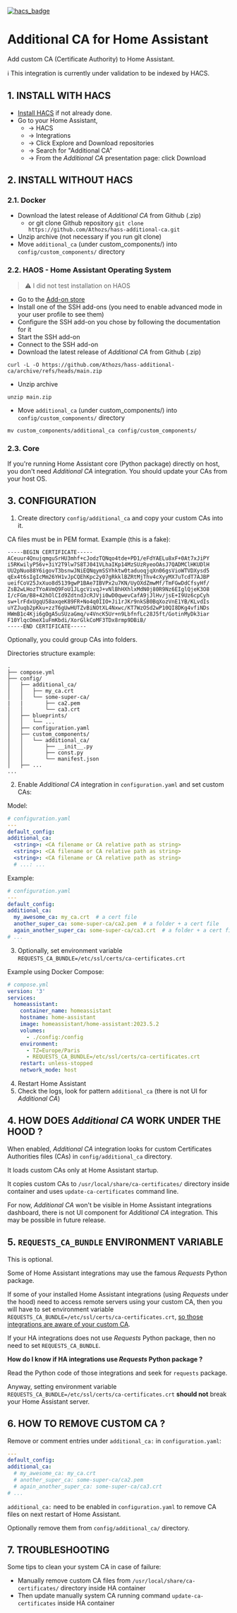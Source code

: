 [![hacs_badge](https://img.shields.io/badge/HACS-Default-41BDF5.svg)](https://github.com/hacs/integration)

# Additional CA for Home Assistant

Add custom CA (Certificate Authority) to Home Assistant.

ℹ️ This integration is currently under validation to be indexed by HACS.


## 1. INSTALL WITH HACS

* [Install HACS](https://hacs.xyz/docs/setup/prerequisites) if not already done.
* Go to your Home Assistant,
    * -> HACS
    * -> Integrations
    * -> Click Explore and Download repositories
    * -> Search for "Additional CA"
    * -> From the _Additional CA_ presentation page: click Download


## 2. INSTALL WITHOUT HACS

### 2.1. Docker

* Download the latest release of _Additional CA_ from Github (.zip)
    * or git clone Github repository `git clone https://github.com/Athozs/hass-additional-ca.git`
* Unzip archive (not necessary if you run git clone)
* Move `additional_ca` (under custom_components/) into `config/custom_components/` directory

### 2.2. HAOS - Home Assistant Operating System

  > ⚠️ I did not test installation on HAOS

* Go to the [Add-on store](https://my.home-assistant.io/redirect/supervisor_store/)
* Install one of the SSH add-ons (you need to enable advanced mode in your user profile to see them)
* Configure the SSH add-on you chose by following the documentation for it
* Start the SSH add-on
* Connect to the SSH add-on
* Download the latest release of _Additional CA_ from Github (.zip)

`curl -L -O https://github.com/Athozs/hass-additional-ca/archive/refs/heads/main.zip`

* Unzip archive

`unzip main.zip`

* Move `additional_ca` (under custom_components/) into `config/custom_components/` directory

`mv custom_components/additional_ca config/custom_components/`

### 2.3. Core

If you're running Home Assistant core (Python package) directly on host, you don't need _Additional CA_ integration. You should update your CAs from your host OS.


## 3. CONFIGURATION

1. Create directory `config/additional_ca` and copy your custom CAs into it.

CA files must be in PEM format. Example (this is a fake):

```text
-----BEGIN CERTIFICATE-----
ACeuur4QnujqmguSrHU3mhf+cJodzTQNqo4tde+PD1/eFdYAELu8xF+0At7xJiPY
i5RKwilyP56v+3iY2T9lw7S8TJ041VLhaIKp14MzSUzRyeoOAsJ7QADMClHKUDlH
UU2pNuo88Y6igovT3bsnwJNiEQNqymSSYhktw0taduoqjqXn06gsVioWTVDXysd5
qEx4t6sIgIcMm26YH1vJpCQEhKpc2y07gRkklBZRtMjThv4cXyyMX7uTcdT7AJBP
ueifCoV25JxXuo8d5139gwP1BAe7IBVPx2u7KN/UyOXdZmwMf/TmFGwDdCfsyHf/
ZsB2wLHozTYoAVmQ9FoU1JLgcVivqJ+vNlBhHXhlxMdN0j80R9Nz6EIglQjeK3O8
I/cFGm/B8+42hOlCId9ZdtndJcRJVji0wD0qwevCafA9jJlHv/jsE+I9Uz6cpCyh
sw+lrFdxUgqU58axqeK89FR+No4q0IIO+Ji1rJKr9nkSB0BqXozVnE1YB/KLvdIs
uYZJuqb2pKku+zzT6gUwHUTZvBiNOtXL4Nxwc/KT7WzOSd2wP10QI8DKg4vfiNDs
HWmB1c4Kji6gOgA5uSUzaGmq/v4VncK5Ur+n9LbfnfLc28J5ft/GotinMyDk3iar
F10YlqcOmeX1uFmKbdi/XorGlkCoMF3TDx8rmp9DBiB/
-----END CERTIFICATE-----
```

Optionally, you could group CAs into folders.

Directories structure example:

```text
.
├── compose.yml
├── config/
│   ├── additional_ca/
│   │   ├── my_ca.crt
│   │   └── some-super-ca/
|   |       ├── ca2.pem
│   │       └── ca3.crt
│   ├── blueprints/
│   │   └── ...
│   ├── configuration.yaml
│   ├── custom_components/
│   │   └── additional_ca/
│   │       ├── __init__.py
│   │       ├── const.py
│   │       └── manifest.json
│   ├── ...
...
```

2. Enable _Additional CA_ integration in `configuration.yaml` and set custom CAs:

Model:

```yaml
# configuration.yaml
---
default_config:
additional_ca:
  <string>: <CA filename or CA relative path as string>
  <string>: <CA filename or CA relative path as string>
  <string>: <CA filename or CA relative path as string>
  # ...: ...
```

Example:

```yaml
# configuration.yaml
---
default_config:
additional_ca:
  my_awesome_ca: my_ca.crt  # a cert file
  another_super_ca: some-super-ca/ca2.pem  # a folder + a cert file
  again_another_super_ca: some-super-ca/ca3.crt  # a folder + a cert file
# ...
```

3. Optionally, set environment variable `REQUESTS_CA_BUNDLE=/etc/ssl/certs/ca-certificates.crt`

Example using Docker Compose:

```yaml
# compose.yml
version: '3'
services:
  homeassistant:
    container_name: homeassistant
    hostname: home-assistant
    image: homeassistant/home-assistant:2023.5.2
    volumes:
      - ./config:/config
    environment:
      - TZ=Europe/Paris
      - REQUESTS_CA_BUNDLE=/etc/ssl/certs/ca-certificates.crt
    restart: unless-stopped
    network_mode: host
```

4. Restart Home Assistant
5. Check the logs, look for pattern `additional_ca` (there is not UI for _Additional CA_)


## 4. HOW DOES _Additional CA_ WORK UNDER THE HOOD ?

When enabled, _Additional CA_ integration looks for custom Certificates Authorities files (CAs) in `config/additional_ca` directory.

It loads custom CAs only at Home Assistant startup.

It copies custom CAs to `/usr/local/share/ca-certificates/` directory inside container and uses `update-ca-certificates` command line.

For now, _Additional CA_ won't be visible in Home Assistant integrations dashboard, there is not UI component for _Additional CA_ integration. This may be possible in future release.


## 5. `REQUESTS_CA_BUNDLE` ENVIRONMENT VARIABLE

This is optional.

Some of Home Assistant integrations may use the famous _Requests_ Python package.

If some of your installed Home Assistant integrations (using _Requests_ under the hood) need to access remote servers using your custom CA, then you will have to set environment variable `REQUESTS_CA_BUNDLE=/etc/ssl/certs/ca-certificates.crt`, [so those integrations are aware of your custom CA](https://requests.readthedocs.io/en/latest/user/advanced/#ca-certificates).

If your HA integrations does not use _Requests_ Python package, then no need to set `REQUESTS_CA_BUNDLE`.

__How do I know if HA integrations use _Requests_ Python package ?__

Read the Python code of those integrations and seek for `requests` package.

Anyway, setting environment variable `REQUESTS_CA_BUNDLE=/etc/ssl/certs/ca-certificates.crt` __should not__ break your Home Assistant server.


## 6. HOW TO REMOVE CUSTOM CA ?

Remove or comment entries under `additional_ca:` in `configuration.yaml`:

```yaml
---
default_config:
additional_ca:
  # my_awesome_ca: my_ca.crt
  # another_super_ca: some-super-ca/ca2.pem
  # again_another_super_ca: some-super-ca/ca3.crt
# ...
```

`additional_ca:` need to be enabled in `configuration.yaml` to remove CA files on next restart of Home Assistant.

Optionally remove them from `config/additional_ca/` directory.


## 7. TROUBLESHOOTING

Some tips to clean your system CA in case of failure:

- Manually remove custom CA files from `/usr/local/share/ca-certificates/` directory inside HA container
- Then update manually system CA running command `update-ca-certificates` inside HA container
